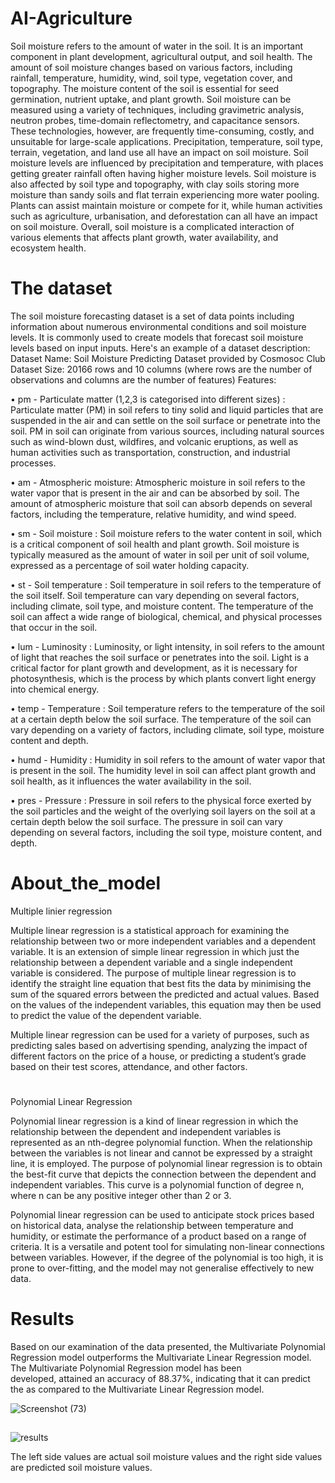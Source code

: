 # AI-Agriculture


Soil moisture refers to the amount of water in the soil. It is an important component in plant development, agricultural output, and soil health. The amount of soil moisture changes based on various factors, including rainfall, temperature, humidity, wind, soil type, vegetation cover, and topography. The moisture content of the soil is essential for seed germination, nutrient uptake, and plant growth. Soil moisture can be measured using a variety of techniques, including gravimetric analysis, neutron probes, time-domain reflectometry, and capacitance sensors.
These technologies, however, are frequently time-consuming, costly, and unsuitable for large-scale applications. Precipitation, temperature, soil type, terrain, vegetation, and land use all have an impact on soil moisture. Soil moisture levels are influenced by precipitation and temperature, with places getting greater rainfall often having higher moisture levels.
Soil moisture is also affected by soil type and topography, with clay soils storing more moisture than sandy soils and flat terrain experiencing more water pooling. Plants can assist maintain moisture or compete for it, while human activities such as agriculture, urbanisation, and deforestation can all have an impact on soil moisture. Overall, soil moisture is a complicated interaction of various elements that affects plant growth, water availability, and ecosystem health.


# The dataset


The soil moisture forecasting dataset is a set of data points including information about numerous environmental conditions and soil moisture levels. It is commonly used to create models that forecast soil moisture levels based on input inputs. Here's an example of a dataset description:
Dataset Name: Soil Moisture Predicting Dataset provided by Cosmosoc Club Dataset Size: 20166 rows and 10 columns (where rows are the number
of observations and columns are the number of features) Features:

• pm - Particulate matter (1,2,3 is categorised into different sizes) : Particulate matter (PM) in soil refers to tiny solid and liquid particles that are
suspended in the air and can settle on the soil surface or penetrate into the
soil. PM in soil can originate from various sources, including natural sources
such as wind-blown dust, wildfires, and volcanic eruptions, as well as human
activities such as transportation, construction, and industrial processes.

• am - Atmospheric moisture: Atmospheric moisture in soil refers to the water vapor that is present in the air and can be absorbed by soil. The amount
of atmospheric moisture that soil can absorb depends on several factors, including the temperature, relative humidity, and wind speed.

• sm - Soil moisture : Soil moisture refers to the water content in soil, which
is a critical component of soil health and plant growth. Soil moisture is
typically measured as the amount of water in soil per unit of soil volume,
expressed as a percentage of soil water holding capacity.

• st - Soil temperature : Soil temperature in soil refers to the temperature
of the soil itself. Soil temperature can vary depending on several factors,
including climate, soil type, and moisture content. The temperature of the
soil can affect a wide range of biological, chemical, and physical processes
that occur in the soil.

• lum - Luminosity : Luminosity, or light intensity, in soil refers to the amount
of light that reaches the soil surface or penetrates into the soil. Light is a
critical factor for plant growth and development, as it is necessary for photosynthesis, which is the process by which plants convert light energy into
chemical energy.

• temp - Temperature : Soil temperature refers to the temperature of the
soil at a certain depth below the soil surface. The temperature of the soil can
vary depending on a variety of factors, including climate, soil type, moisture
content and depth.

• humd - Humidity : Humidity in soil refers to the amount of water vapor
that is present in the soil. The humidity level in soil can affect plant growth
and soil health, as it influences the water availability in the soil.

• pres - Pressure : Pressure in soil refers to the physical force exerted by
the soil particles and the weight of the overlying soil layers on the soil at a
certain depth below the soil surface. The pressure in soil can vary depending
on several factors, including the soil type, moisture content, and depth.




# About_the_model

Multiple linier regression

Multiple linear regression is a statistical approach for examining the relationship between two or more independent variables and a dependent variable.
It is an extension of simple linear regression in which just the relationship between a dependent variable and a single independent variable is considered. The purpose of multiple linear regression is to identify the straight line equation that best fits the data by minimising the sum of the squared errors between the predicted and actual values. Based on the values of the independent variables, this equation may then be used to predict the value of the dependent variable.

Multiple linear regression can be used for a variety of purposes, such as predicting sales based on advertising spending, analyzing the impact of different factors on the price of a house, or predicting a student’s grade based
on their test scores, attendance, and other factors.

#

Polynomial Linear Regression

Polynomial linear regression is a kind of linear regression in which the relationship between the dependent and independent variables is represented as an nth-degree polynomial function. When the relationship between the variables is not linear and cannot be expressed by a straight line, it is employed.
The purpose of polynomial linear regression is to obtain the best-fit curve that depicts the connection between the dependent and independent variables. This curve is a polynomial function of degree n, where n can be any positive integer other than 2 or 3.

Polynomial linear regression can be used to anticipate stock prices based on historical data, analyse the relationship between temperature and humidity, or estimate the performance of a product based on a range of criteria. It is a versatile and potent tool for simulating non-linear connections between variables. However, if the degree of the polynomial is too high, it is prone to over-fitting, and the model may not generalise effectively to new data.




# Results

Based on our examination of the data presented, the Multivariate Polynomial Regression model outperforms the Multivariate Linear Regression model. The Multivariate Polynomial Regression model has been developed, attained an accuracy of 88.37%, indicating that it can predict the as compared to the Multivariate Linear Regression model.


![Screenshot (73)](https://github.com/Vipul1019/AI-AGRICULTURE/assets/77145832/196b2224-82f5-4e6d-93fa-bc5e93646289)


##


![results](https://github.com/Vipul1019/AI-AGRICULTURE/assets/77145832/bd882391-cfa3-460f-8ac0-09877c77354c)

The left side values are actual soil moisture values and the right side values are predicted soil moisture values.



